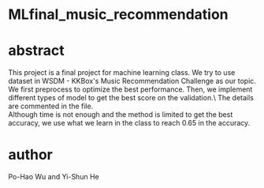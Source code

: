 # MLfinal_music_recommendation

# abstract
This project is a final project for machine learning class. We try to use dataset in WSDM - KKBox's Music Recommendation Challenge as our topic.\
We first preprocess to optimize the best performance. Then, we implement different types of model to get the best score on the validation.\ 
The details are commented in the file.\
Although time is not enough and the method is limited to get the best accuracy, we use what we learn in the class to reach 0.65 in the accuracy.

# author
Po-Hao Wu and Yi-Shun He
